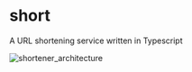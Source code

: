 # short 
A URL shortening service written in Typescript

![shortener_architecture](https://user-images.githubusercontent.com/6937171/159183310-308b1e27-1d4e-423c-8454-25db91ad5342.png)
